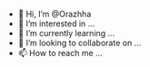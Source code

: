 - 👋 Hi, I’m @Orazhha
- 👀 I’m interested in ...
- 🌱 I’m currently learning ...
- 💞️ I’m looking to collaborate on ...
- 📫 How to reach me ...

<!---
Orazhha/Orazhha is a ✨ special ✨ repository because its `README.md` (this file) appears on your GitHub profile.
You can click the Preview link to take a look at your changes.
--->
